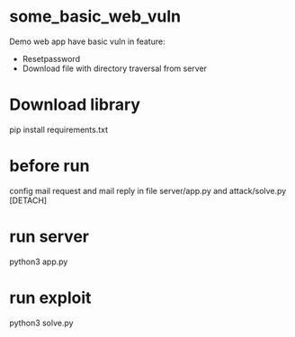 # some_basic_web_vuln
Demo web app have basic vuln in feature:
- Resetpassword
- Download file with directory traversal from server
# Download library
pip install requirements.txt
# before run 
config mail request and mail reply 
in file server/app.py and attack/solve.py
[DETACH]
# run server
python3 app.py
# run exploit
python3 solve.py
